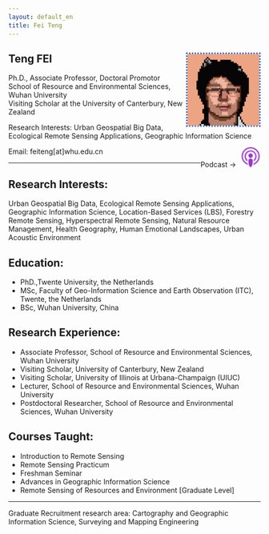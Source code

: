 ```yaml
---
layout: default_en
title: Fei Teng
---
```

## Teng FEI [<img src='img\icon.jpg' style=' float:right; width:150px;height: px'/>](https://scholar.google.com/citations?user=yDkjL1UAAAAJ&hl=en)
 
Ph.D., Associate Professor, Doctoral Promotor  
School of Resource and Environmental Sciences, Wuhan University  
Visiting Scholar at the University of Canterbury, New Zealand  
 
Research Interests: Urban Geospatial Big Data, Ecological Remote Sensing Applications, Geographic Information Science

Email: feiteng[at]whu.edu.cn  <span style="float:right;">Podcast -> [<img src='img\podcast.svg' style='width:40px;height:auto; margin-left:5px;'/>](posts/Decoding_Our_World.mp3)</span>

---

## Research Interests: 

Urban Geospatial Big Data, Ecological Remote Sensing Applications, Geographic Information Science, Location-Based Services (LBS), Forestry Remote Sensing, Hyperspectral Remote Sensing, Natural Resource Management, Health Geography, Human Emotional Landscapes, Urban Acoustic Environment  

## Education:

- PhD.,Twente University, the Netherlands
- MSc, Faculty of Geo-Information Science and Earth Observation (ITC), Twente, the Netherlands
- BSc, Wuhan University, China

## Research Experience:

- Associate Professor, School of Resource and Environmental Sciences, Wuhan University
- Visiting Scholar, University of Canterbury, New Zealand
- Visiting Scholar, University of Illinois at Urbana-Champaign (UIUC)
- Lecturer, School of Resource and Environmental Sciences, Wuhan University
- Postdoctoral Researcher, School of Resource and Environmental Sciences, Wuhan University

## Courses Taught:

- Introduction to Remote Sensing
- Remote Sensing Practicum
- Freshman Seminar
- Advances in Geographic Information Science
- Remote Sensing of Resources and Environment [Graduate Level]

---

Graduate Recruitment research area: Cartography and Geographic Information Science, Surveying and Mapping Engineering
